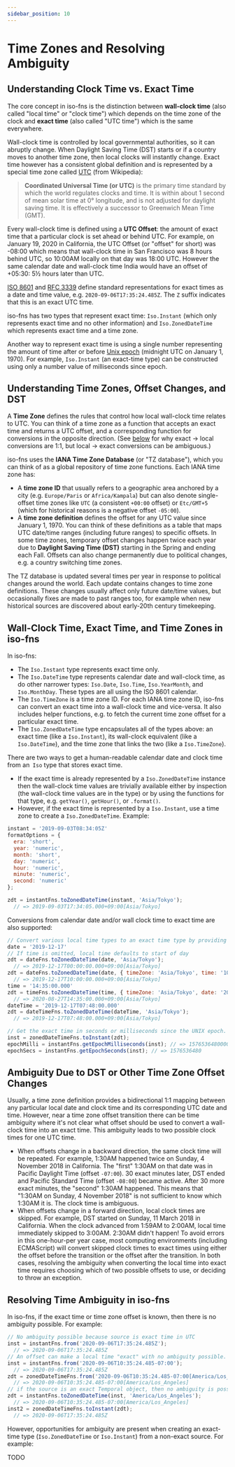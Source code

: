 ```yaml
---
sidebar_position: 10
---
```


# Time Zones and Resolving Ambiguity

## Understanding Clock Time vs. Exact Time

The core concept in iso-fns is the distinction between **wall-clock time** (also called "local time" or "clock time") which depends on the time zone of the clock and **exact time** (also called "UTC time") which is the same everywhere.

Wall-clock time is controlled by local governmental authorities, so it can abruptly change. When Daylight Saving Time (DST) starts or if a country moves to another time zone, then local clocks will instantly change. Exact time however has a consistent global definition and is represented by a special time zone called [UTC](https://en.wikipedia.org/wiki/Coordinated_Universal_Time) (from Wikipedia):

> **Coordinated Universal Time (or UTC)** is the primary time standard by which the world regulates clocks and time. It is within about 1 second of mean solar time at 0° longitude, and is not adjusted for daylight saving time. It is effectively a successor to Greenwich Mean Time (GMT).

Every wall-clock time is defined using a **UTC Offset**: the amount of exact time that a particular clock is set ahead or behind UTC. For example, on January 19, 2020 in California, the UTC Offset (or "offset" for short) was -08:00 which means that wall-clock time in San Francisco was 8 hours behind UTC, so 10:00AM locally on that day was 18:00 UTC. However the same calendar date and wall-clock time India would have an offset of +05:30: 5½ hours later than UTC.

[ISO 8601](https://en.wikipedia.org/wiki/ISO_8601) and [RFC 3339](https://tools.ietf.org/html/rfc3339) define standard representations for exact times as a date and time value, e.g. `2020-09-06T17:35:24.485Z`. The `Z` suffix indicates that this is an exact UTC time.

iso-fns has two types that represent exact time: `Iso.Instant` (which only represents exact time and no other information) and `Iso.ZonedDateTime` which represents exact time and a time zone.

Another way to represent exact time is using a single number representing the amount of time after or before [Unix epoch](https://en.wikipedia.org/wiki/Unix_time) (midnight UTC on January 1, 1970). For example, `Iso.Instant` (an exact-time type) can be constructed using only a number value of milliseconds since epoch.

## Understanding Time Zones, Offset Changes, and DST

A **Time Zone** defines the rules that control how local wall-clock time relates to UTC. You can think of a time zone as a function that accepts an exact time and returns a UTC offset, and a corresponding function for conversions in the opposite direction. (See [below](timezones-and-ambiguity#ambiguity-due-to-dst-or-other-time-zone-offset-changes) for why exact → local conversions are 1:1, but local → exact conversions can be ambiguous.)

iso-fns uses the **IANA Time Zone Database** (or "TZ database"), which you can think of as a global repository of time zone functions. Each IANA time zone has:
- A **time zone ID** that usually refers to a geographic area anchored by a city (e.g. `Europe/Paris` or `Africa/Kampala`) but can also denote single-offset time zones like `UTC` (a consistent `+00:00` offset) or `Etc/GMT+5` (which for historical reasons is a negative offset `-05:00`).
- A **time zone definition** defines the offset for any UTC value since January 1, 1970. You can think of these definitions as a table that maps UTC date/time ranges (including future ranges) to specific offsets. In some time zones, temporary offset changes happen twice each year due to **Daylight Saving Time (DST)** starting in the Spring and ending each Fall. Offsets can also change permanently due to political changes, e.g. a country switching time zones.

The TZ database is updated several times per year in response to political changes around the world. Each update contains changes to time zone definitions. These changes usually affect only future date/time values, but occasionally fixes are made to past ranges too, for example when new historical sources are discovered about early-20th century timekeeping.

## Wall-Clock Time, Exact Time, and Time Zones in iso-fns

In iso-fns:
- The `Iso.Instant` type represents exact time only.
- The `Iso.DateTime` type represents calendar date and wall-clock time, as do other narrower types: `Iso.Date`, `Iso.Time`, `Iso.YearMonth`, and `Iso.MonthDay`. These types are all using the ISO 8601 calendar. 
- The `Iso.TimeZone` is a time zone ID. For each IANA time zone ID, iso-fns can convert an exact time into a wall-clock time and vice-versa. It also includes helper functions, e.g. to fetch the current time zone offset for a particular exact time.
- The `Iso.ZonedDateTime` type encapsulates all of the types above: an exact time (like a `Iso.Instant`), its wall-clock equivalent (like a `Iso.DateTime`), and the time zone that links the two (like a `Iso.TimeZone`).

There are two ways to get a human-readable calendar date and clock time from an` Iso` type that stores exact time.
- If the exact time is already represented by a `Iso.ZonedDateTime` instance then the wall-clock time values are trivially available either by inspection (the wall-clock time values are in the type) or by using the functions for that type, e.g. `getYear()`, `getHour()`, or `.format()`.
- However, if the exact time is represented by a `Iso.Instant`, use a time zone to create a `Iso.ZonedDateTime`. Example:
```js
instant = '2019-09-03T08:34:05Z'
formatOptions = {
  era: 'short',
  year: 'numeric',
  month: 'short',
  day: 'numeric',
  hour: 'numeric',
  minute: 'numeric',
  second: 'numeric'
};

zdt = instantFns.toZonedDateTime(instant, 'Asia/Tokyo');
  // => 2019-09-03T17:34:05.000+09:00[Asia/Tokyo]
```

Conversions from calendar date and/or wall clock time to exact time are also supported:
```js
// Convert various local time types to an exact time type by providing a time zone
date = '2019-12-17'
// If time is omitted, local time defaults to start of day
zdt = dateFns.toZonedDateTime(date, 'Asia/Tokyo');
  // => 2019-12-17T00:00:00.000+09:00[Asia/Tokyo]
zdt = dateFns.toZonedDateTime(date, { timeZone: 'Asia/Tokyo', time: '10:00' });
  // => 2019-12-17T10:00:00.000+09:00[Asia/Tokyo]
time = '14:35:00.000'
zdt = timeFns.toZonedDateTime(time, { timeZone: 'Asia/Tokyo', date: '2020-08-27' });
  // => 2020-08-27T14:35:00.000+09:00[Asia/Tokyo]
dateTime = '2019-12-17T07:48:00.000'
zdt = dateTimeFns.toZonedDateTime(dateTime, 'Asia/Tokyo');
  // => 2019-12-17T07:48:00.000+09:00[Asia/Tokyo]

// Get the exact time in seconds or milliseconds since the UNIX epoch.
inst = zonedDateTimeFns.toInstant(zdt);
epochMilli = instantFns.getEpochMilliseconds(inst); // => 1576536480000
epochSecs = instantFns.getEpochSeconds(inst); // => 1576536480
```

## Ambiguity Due to DST or Other Time Zone Offset Changes
Usually, a time zone definition provides a bidirectional 1:1 mapping between any particular local date and clock time and its corresponding UTC date and time. However, near a time zone offset transition there can be time ambiguity where it's not clear what offset should be used to convert a wall-clock time into an exact time. This ambiguity leads to two possible clock times for one UTC time.
- When offsets change in a backward direction, the same clock time will be repeated. For example, 1:30AM happened twice on Sunday, 4 November 2018 in California. The "first" 1:30AM on that date was in Pacific Daylight Time (offset `-07:00`). 30 exact minutes later, DST ended and Pacific Standard Time (offset `-08:00`) became active. After 30 more exact minutes, the "second" 1:30AM happened. This means that "1:30AM on Sunday, 4 November 2018" is not sufficient to know which 1:30AM it is. The clock time is ambiguous.
- When offsets change in a forward direction, local clock times are skipped. For example, DST started on Sunday, 11 March 2018 in California. When the clock advanced from 1:59AM to 2:00AM, local time immediately skipped to 3:00AM. 2:30AM didn't happen! To avoid errors in this one-hour-per year case, most computing environments (including ECMAScript) will convert skipped clock times to exact times using either the offset before the transition or the offset after the transition.
In both cases, resolving the ambiguity when converting the local time into exact time requires choosing which of two possible offsets to use, or deciding to throw an exception.

## Resolving Time Ambiguity in iso-fns
In iso-fns, if the exact time or time zone offset is known, then there is no ambiguity possible. For example:

```js
// No ambiguity possible because source is exact time in UTC
inst = instantFns.from('2020-09-06T17:35:24.485Z');
  // => 2020-09-06T17:35:24.485Z
// An offset can make a local time "exact" with no ambiguity possible.
inst = instantFns.from('2020-09-06T10:35:24.485-07:00');
  // => 2020-09-06T17:35:24.485Z
zdt = zonedDateTimeFns.from('2020-09-06T10:35:24.485-07:00[America/Los_Angeles]');
  // => 2020-09-06T10:35:24.485-07:00[America/Los_Angeles]
// if the source is an exact Temporal object, then no ambiguity is possible.
zdt = instantFns.toZonedDateTime(inst, 'America/Los_Angeles');
  // => 2020-09-06T10:35:24.485-07:00[America/Los_Angeles]
inst2 = zonedDateTimeFns.toInstant(zdt);
  // => 2020-09-06T17:35:24.485Z
```
However, opportunities for ambiguity are present when creating an exact-time type (`Iso.ZonedDateTime` or `Iso.Instant`) from a non-exact source. For example:

TODO